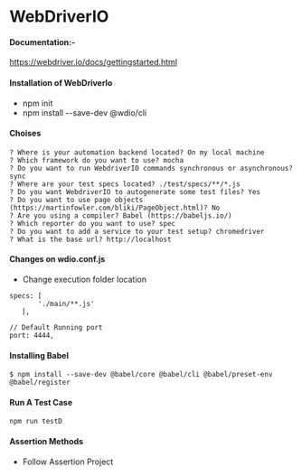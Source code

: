 # WebDriverIO
#### Documentation:-
https://webdriver.io/docs/gettingstarted.html

#### Installation of WebDriverIo
  - npm init
  - npm install --save-dev @wdio/cli
#### Choises
```
? Where is your automation backend located? On my local machine
? Which framework do you want to use? mocha
? Do you want to run WebdriverIO commands synchronous or asynchronous? sync
? Where are your test specs located? ./test/specs/**/*.js
? Do you want WebdriverIO to autogenerate some test files? Yes
? Do you want to use page objects (https://martinfowler.com/bliki/PageObject.html)? No
? Are you using a compiler? Babel (https://babeljs.io/)
? Which reporter do you want to use? spec
? Do you want to add a service to your test setup? chromedriver
? What is the base url? http://localhost
```
#### Changes on wdio.conf.js
 - Change execution folder location
 ```
 specs: [
        './main/**.js'
    ],
 ```
 ```
 // Default Running port
 port: 4444,
 ```
#### Installing Babel
```
$ npm install --save-dev @babel/core @babel/cli @babel/preset-env @babel/register
```
#### Run A Test Case
```
npm run testD
```

#### Assertion Methods
  - Follow Assertion Project
  
